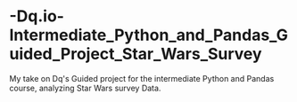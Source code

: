 # -Dq.io-Intermediate_Python_and_Pandas_Guided_Project_Star_Wars_Survey
My take on Dq's Guided project for the intermediate Python and Pandas course, analyzing Star Wars survey Data.
